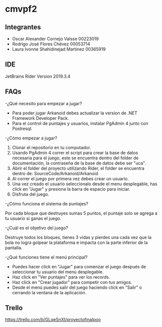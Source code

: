 # cmvpf2

## Integrantes

- Oscar Alexander Cornejo Valsse 00223019
- Rodrigo José Flores Chévez 00053714
- Laura Ivonne Shahidinejad Martínez 00365919

## IDE

JetBrains Rider Version 2019.3.4

## FAQs
-¿Qué necesito para empezar a jugar?

  - Para poder jugar Arkanoid debes actualizar la version de .NET Framework Developer Pack.
  - Para el control de puntajes y usuarios, instalar PgAdmin 4 junto con Postresql.

-¿Cómo empezar a jugar?

1. Clonar el repositorio en tu computador.
2. Usando PgAdmin 4 correr el script para crear la base de datos necesaria para el juego,
este se encuentra dentro del folder de documentación, la contraseña de la base de datos debe ser "uca".
3. Abrir el folder del proyecto utilizando Rider, el folder se encuentra dentro de:
SourceCode/Arkanoid/Arkanoid
4. Al correr el juego por primera vez debes crear un usuario.
5. Una vez creado el usuario seleccionalo desde el menu desplegable, has click
en "Jugar" y presiona la barra de espacio para iniciar.
6. Disfruta del juego.

-¿Cómo funciona el sistema de puntajes?

Por cada bloque que destruyes sumas 5 puntos, el puntaje solo se agrega a tu usuario si ganas el juego.

-¿Cuál es el objetivo del juego?

Destruye todos los bloques, tienes 3 vidas y pierdes una cada vez que la bola
no logra golpear la plataforma e impacta con la parte inferior de la pantalla.

-¿Qué funciones tiene el menú principal?

  - Puedes hacer click en "Jugar" para comenzar el juego después de seleccionar tu usuario del menú desplegable.
  - Haz click en "Ver puntajes" para ver los records.
  - Haz click en "Crear jugador" para competir con tus amigos.
  - Desde el menú puedes salir del juego haciendo click en "Salir" o cerrando la ventana de la aplicación.

## Trello

https://trello.com/b/GLqeSnXI/proyectofinalpoo
